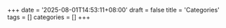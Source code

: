 +++
date = '2025-08-01T14:53:11+08:00'
draft = false
title = 'Categories'
tags = []
categories = []
+++
